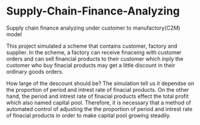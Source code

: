 # Supply-Chain-Finance-Analyzing
Supply chain finance analyzing under customer to manufactory(C2M) model

This project simulated a scheme that contains customer, factory and supplier.
In the scheme, a factory can receive finaceing with customer orders and can
sell financial products to their customer which inply the customer who buy
finacial products may get a little discount in their ordinary goods orders.

How large of the descount should be? The simulation tell us it dependse on
the proportion of period and intrest rate of finacial products. On the other
hand, the period and intrest rate of finacial products effect the total profit
which also named capital pool. Therefore, it is necessary that a method of
automated control of adjusting the the proportion of period and intrest rate
of finacial products in order to make capital pool growing steadily.
